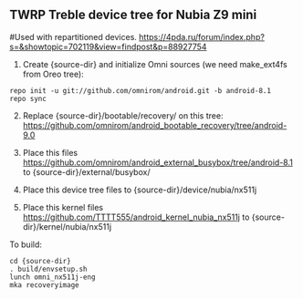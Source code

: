 ## TWRP Treble device tree for Nubia Z9 mini

#Used with repartitioned devices. https://4pda.ru/forum/index.php?s=&showtopic=702119&view=findpost&p=88927754

1) Create {source-dir} and initialize Omni sources (we need make_ext4fs from Oreo tree): 

```
repo init -u git://github.com/omnirom/android.git -b android-8.1
repo sync
```

2) Replace {source-dir}/bootable/recovery/ on this tree: https://github.com/omnirom/android_bootable_recovery/tree/android-9.0

3) Place this files https://github.com/omnirom/android_external_busybox/tree/android-8.1 to {source-dir}/external/busybox/

4) Place this device tree files to {source-dir}/device/nubia/nx511j

5) Place this kernel files https://github.com/TTTT555/android_kernel_nubia_nx511j to {source-dir}/kernel/nubia/nx511j


To build:

```
cd {source-dir}
. build/envsetup.sh
lunch omni_nx511j-eng
mka recoveryimage
```
